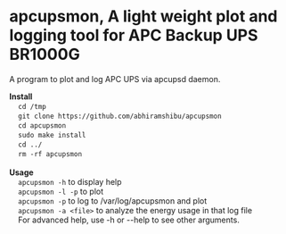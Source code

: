 # apcupsmon, A light weight plot and logging tool for APC Backup UPS BR1000G
A program to plot and log APC UPS via apcupsd daemon.

**Install**  
  &nbsp;&nbsp;&nbsp;&nbsp;```cd /tmp```  
  &nbsp;&nbsp;&nbsp;&nbsp;```git clone https://github.com/abhiramshibu/apcupsmon```  
  &nbsp;&nbsp;&nbsp;&nbsp;```cd apcupsmon```  
  &nbsp;&nbsp;&nbsp;&nbsp;```sudo make install```  
  &nbsp;&nbsp;&nbsp;&nbsp;```cd ../```  
  &nbsp;&nbsp;&nbsp;&nbsp;```rm -rf apcupsmon```  
  <br>
**Usage**  
  &nbsp;&nbsp;&nbsp;&nbsp;```apcupsmon -h``` to display help  
  &nbsp;&nbsp;&nbsp;&nbsp;```apcupsmon -l -p``` to plot  
  &nbsp;&nbsp;&nbsp;&nbsp;```apcupsmon -p``` to log to /var/log/apcupsmon and plot  
  &nbsp;&nbsp;&nbsp;&nbsp;```apcupsmon -a <file>``` to analyze the energy usage in that log file   
  &nbsp;&nbsp;&nbsp;&nbsp;For advanced help, use -h or --help to see other arguments.
